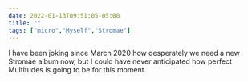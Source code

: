 ```yaml
---
date: 2022-01-13T09:51:05-05:00
title: ""
tags: ["micro","Myself","Stromae"]
---
```

I have been joking since March 2020 how desperately we need a new Stromae album now,  but I could have never anticipated how perfect Multitudes is going to be for this moment.
